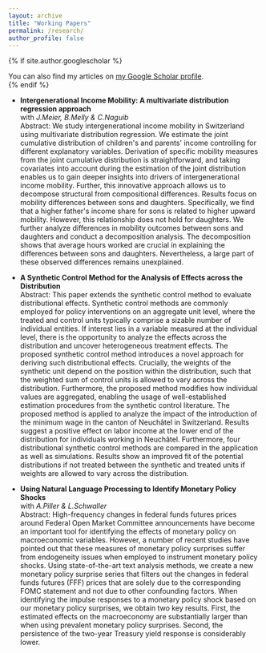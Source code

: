 ```yaml
---
layout: archive
title: "Working Papers"
permalink: /research/
author_profile: false
---
```


{% if site.author.googlescholar %}
  <div class="wordwrap">You can also find my articles on <a href="{{site.author.googlescholar}}">my Google Scholar profile</a>.</div>
{% endif %}

* **Intergenerational Income Mobility: A multivariate distribution regression approach** <br>
with *J.Meier, B.Melly & C.Naguib* <br>
Abstract: We study intergenerational income mobility in Switzerland using multivariate distribution regression. We estimate the joint cumulative distribution of children's and parents' income controlling for different explanatory variables. Derivation of specific mobility measures from the joint cumulative distribution is straightforward, and taking covariates into account during the estimation of the joint distribution enables us to gain deeper insights into drivers of intergenerational income mobility. Further, this innovative approach allows us to decompose structural from compositional differences. Results focus on mobility differences between sons and daughters. Specifically, we find that a higher father's income share for sons is related to higher upward mobility. However, this relationship does not hold for daughters. We further analyze differences in mobility outcomes between sons and daughters and conduct a decomposition analysis. The decomposition shows that average hours worked are crucial in explaining the differences between sons and daughters. Nevertheless, a large part of these observed differences remains unexplained. <br>

* **A Synthetic Control Method for the Analysis of Effects across the Distribution**<br>
Abstract: This paper extends the synthetic control method to evaluate distributional effects. Synthetic control methods are commonly employed for policy interventions on an aggregate unit level, where the treated and control units typically comprise a sizable number of individual entities. If interest lies in a variable measured at the individual level, there is the opportunity to analyze the effects across the distribution and uncover heterogeneous treatment effects. The proposed synthetic control method introduces a novel approach for deriving such distributional effects. Crucially, the weights of the synthetic unit depend on the position within the distribution, such that the weighted sum of control units is allowed to vary across the distribution. Furthermore, the proposed method modifies how individual values are aggregated, enabling the usage of well-established estimation procedures from the synthetic control literature. 
The proposed method is applied to analyze the impact of the introduction of the minimum wage in the canton of Neuchâtel in Switzerland. Results suggest a positive effect on labor income at the lower end of the distribution for individuals working in Neuchâtel. 
Furthermore, four distributional synthetic control methods are compared in the application as well as simulations. Results show an improved fit of the potential distributions if not treated between the synthetic and treated units if weights are allowed to vary across the distribution. 

* **Using Natural Language Processing to Identify Monetary Policy Shocks**<br>
with *A.Piller & L.Schwaller*<br> 
Abstract: High-frequency changes in federal funds futures prices around Federal Open Market Committee announcements have become an important tool for identifying the effects of monetary policy on macroeconomic variables. However, a number of recent studies have pointed out that these measures of monetary policy surprises suffer from endogeneity issues when employed to instrument monetary policy shocks. 
Using state-of-the-art text analysis methods, we create a new monetary policy surprise series that filters out the changes in federal funds futures (FFF) prices that are solely due to the corresponding FOMC statement and not due to other confounding factors.
When identifying the impulse responses to a monetary policy shock based on our monetary policy surprises, we obtain two key results.
First, the estimated effects on the macroeconomy are substantially larger than when using prevalent monetary policy surprises. Second, the persistence of the two-year Treasury yield response is considerably lower. 

